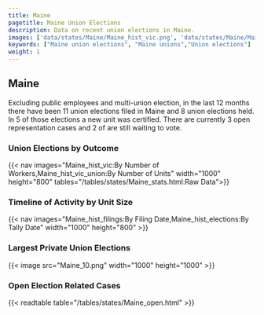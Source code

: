 ```yaml
---
title: Maine
pagetitle: Maine Union Elections
description: Data on recent union elections in Maine.
images: ['data/states/Maine/Maine_hist_vic.png', 'data/states/Maine/Maine_hist_size.png', 'data/states/Maine/Maine_10.png']
keywords: ["Maine union elections", "Maine unions","Union elections"]
weight: 1
---
```

##  Maine

Excluding public employees and multi-union election, in the last 12 months there have been 11 union elections filed in Maine and 8 union elections held. In 5 of those elections a new unit was certified. There are currently 3 open representation cases and 2 of are still waiting to vote.

### Union Elections by Outcome
{{< nav images="Maine_hist_vic:By Number of Workers,Maine_hist_vic_union:By Number of Units" width="1000" height="800" tables="/tables/states/Maine_stats.html:Raw Data">}}

### Timeline of Activity by Unit Size
{{< nav images="Maine_hist_filings:By Filing Date,Maine_hist_elections:By Tally Date" width="1000" height="800" >}}

### Largest Private Union Elections
{{< image src="Maine_10.png" width="1000" height="1000"  >}}

### Open Election Related Cases
{{< readtable table="/tables/states/Maine_open.html" >}}


